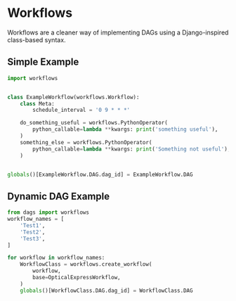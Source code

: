 # Workflows
Workflows are a cleaner way of implementing DAGs using a Django-inspired class-based syntax.

## Simple Example
```python
import workflows


class ExampleWorkflow(workflows.Workflow):
    class Meta:
        schedule_interval = '0 9 * * *'

    do_something_useful = workflows.PythonOperator(
        python_callable=lambda **kwargs: print('something useful'),
    )
    something_else = workflows.PythonOperator(
        python_callable=lambda **kwargs: print('Something not useful'),
    )


globals()[ExampleWorkflow.DAG.dag_id] = ExampleWorkflow.DAG
```


## Dynamic DAG Example

```python
from dags import workflows
workflow_names = [
    'Test1',
    'Test2',
    'Test3',
]

for workflow in workflow_names:
    WorkflowClass = workflows.create_workflow(
        workflow,
        base=OpticalExpressWorkflow,
    )
    globals()[WorkflowClass.DAG.dag_id] = WorkflowClass.DAG
```
